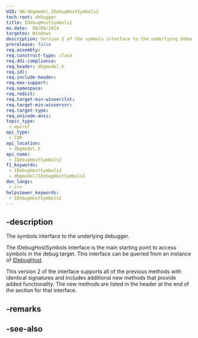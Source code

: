 ```yaml
---
UID: NN:dbgmodel.IDebugHostSymbols2
tech.root: debugger
title: IDebugHostSymbols2
ms.date:  08/08/2024
targetos: Windows
description: Version 2 of the symbols interface to the underlying debugger.
prerelease: false
req.assembly: 
req.construct-type: iface
req.ddi-compliance: 
req.header: dbgmodel.h
req.idl: 
req.include-header: 
req.max-support: 
req.namespace: 
req.redist: 
req.target-min-winverclnt: 
req.target-min-winversvr: 
req.target-type: 
req.unicode-ansi: 
topic_type:
 - apiref
api_type:
 - COM
api_location:
 - dbgmodel.h
api_name:
 - IDebugHostSymbols2
f1_keywords:
 - IDebugHostSymbols2
 - dbgmodel/IDebugHostSymbols2
dev_langs:
 - c++
helpviewer_keywords:
 - IDebugHostSymbols2
---
```


## -description

The symbols interface to the underlying debugger.

The IDebugHostSymbols interface is the main starting point to access symbols in the debug target. This interface can be queried from an instance of [IDebugHost](nn-dbgmodel-idebughost.md).


This version 2 of the interface supports all of the previous methods with identical signatures and includes additional new methods that provide added functionality. The new methods are listed in the header at the end of the section for that interface.

## -remarks

## -see-also

